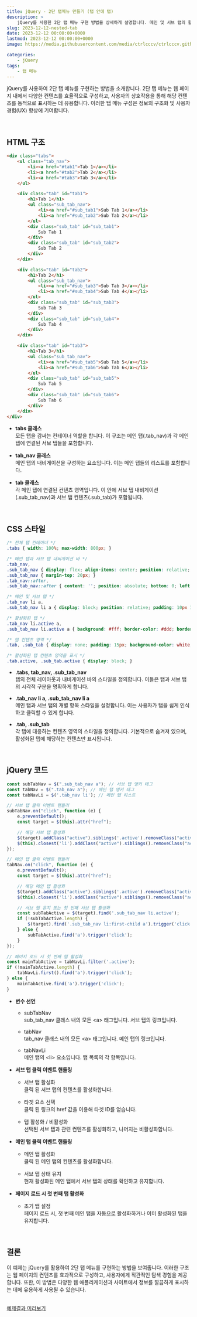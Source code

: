 ```yaml
---
title: jQuery - 2단 탭메뉴 만들기 (탭 안에 탭)
description: >  
    jQuery를 사용한 2단 탭 메뉴 구현 방법을 상세하게 설명합니다. 메인 및 서브 탭의 활성화, 스타일링 방법에 대해 설명합니다.  
slug: 2023-12-12-nested-tab
date: 2023-12-12 00:00:00+0000
lastmod: 2023-12-12 00:00:00+0000
image: https://media.githubusercontent.com/media/ctrlcccv/ctrlcccv.github.io/master/assets/img/post/2023-12-12-nested-tab.webp

categories:
    - jQuery
tags:
    - 탭 메뉴
---
```

jQuery를 사용하여 2단 탭 메뉴를 구현하는 방법을 소개합니다. 2단 탭 메뉴는 웹 페이지 내에서 다양한 컨텐츠를 효율적으로 구성하고, 사용자의 상호작용을 통해 해당 컨텐츠를 동적으로 표시하는 데 유용합니다. 이러한 탭 메뉴 구성은 정보의 구조화 및 사용자 경험(UX) 향상에 기여합니다.   

<script async src="https://pagead2.googlesyndication.com/pagead/js/adsbygoogle.js?client=ca-pub-8535540836842352" crossorigin="anonymous"></script>
<ins class="adsbygoogle"
     style="display:block; text-align:center;"
     data-ad-layout="in-article"
     data-ad-format="fluid"
     data-ad-client="ca-pub-8535540836842352"
     data-ad-slot="2974559225"></ins>
<script>
     (adsbygoogle = window.adsbygoogle || []).push({});
</script>

<br>

## HTML 구조
```html
<div class="tabs">
    <ul class="tab_nav">
        <li><a href="#tab1">Tab 1</a></li>
        <li><a href="#tab2">Tab 2</a></li>
        <li><a href="#tab3">Tab 3</a></li>
    </ul>

    <div class="tab" id="tab1">
        <h1>Tab 1</h1>
        <ul class="sub_tab_nav">
            <li><a href="#sub_tab1">Sub Tab 1</a></li>
            <li><a href="#sub_tab2">Sub Tab 2</a></li>
        </ul>
        <div class="sub_tab" id="sub_tab1">
            Sub Tab 1
        </div>
        <div class="sub_tab" id="sub_tab2">
            Sub Tab 2
        </div>
    </div>

    <div class="tab" id="tab2">
        <h1>Tab 2</h1>
        <ul class="sub_tab_nav">
            <li><a href="#sub_tab3">Sub Tab 3</a></li>
            <li><a href="#sub_tab4">Sub Tab 4</a></li>
        </ul>
        <div class="sub_tab" id="sub_tab3">
            Sub Tab 3
        </div>
        <div class="sub_tab" id="sub_tab4">
            Sub Tab 4
        </div>
    </div>

    <div class="tab" id="tab3">
        <h1>Tab 3</h1>
        <ul class="sub_tab_nav">
            <li><a href="#sub_tab5">Sub Tab 5</a></li>
            <li><a href="#sub_tab6">Sub Tab 6</a></li>
        </ul>
        <div class="sub_tab" id="sub_tab5">
            Sub Tab 5
        </div>
        <div class="sub_tab" id="sub_tab6">
            Sub Tab 6
        </div>
    </div>
</div>
```
* **tabs 클래스**  
모든 탭을 감싸는 컨테이너 역할을 합니다. 이 구조는 메인 탭(.tab_nav)과 각 메인 탭에 연결된 서브 탭들을 포함합니다.

* **tab_nav 클래스**  
메인 탭의 내비게이션을 구성하는 요소입니다. 이는 메인 탭들의 리스트를 포함합니다.

* **tab 클래스**  
각 메인 탭에 연결된 컨텐츠 영역입니다. 이 안에 서브 탭 내비게이션(.sub_tab_nav)과 서브 탭 컨텐츠(.sub_tab)가 포함됩니다.   
<br>

## CSS 스타일
```css
/* 전체 탭 컨테이너 */
.tabs { width: 100%; max-width: 800px; } 

/* 메인 탭과 서브 탭 내비게이션 바 */
.tab_nav, 
.sub_tab_nav { display: flex; align-items: center; position: relative; padding: 15px 15px 0; background: #f7f7f7; border: 1px solid #ddd; border-bottom: none; border-radius:6px 6px 0 0; } 
.sub_tab_nav { margin-top: 20px; } 
.tab_nav::after,
.sub_tab_nav::after { content: ''; position: absolute; bottom: 0; left: 0; width: 100%; height: 1px; background: #ddd; z-index: 1; } 

/* 메인 및 서브 탭 */
.tab_nav li a,
.sub_tab_nav li a { display: block; position: relative; padding: 10px 15px; border: 1px solid #f7f7f7; border-bottom: none; font-size: 18px; font-weight: 500; color: #000; z-index: 0; } 

/* 활성화된 탭 */
.tab_nav li.active a,
.sub_tab_nav li.active a { background: #fff; border-color: #ddd; border-radius:6px 6px 0 0; z-index: 2; } 

/* 탭 컨텐츠 영역 */
.tab, .sub_tab { display: none; padding: 15px; background-color: white; border: 1px solid #ddd; border-top: none; border-radius:0 0 6px 6px; } 

/* 활성화된 탭 컨텐츠 영역을 표시 */
.tab.active, .sub_tab.active { display: block; } 
```
* **.tabs, tab_nav, .sub_tab_nav**  
탭의 전체 레이아웃과 내비게이션 바의 스타일을 정의합니다. 이들은 탭과 서브 탭의 시각적 구분을 명확하게 합니다.

* **.tab_nav li a, .sub_tab_nav li a**  
메인 탭과 서브 탭의 개별 항목 스타일을 설정합니다. 이는 사용자가 탭을 쉽게 인식하고 클릭할 수 있게 합니다.

* **.tab, .sub_tab**  
각 탭에 대응하는 컨텐츠 영역의 스타일을 정의합니다. 기본적으로 숨겨져 있으며, 활성화된 탭에 해당하는 컨텐츠만 표시됩니다.  

<script async src="https://pagead2.googlesyndication.com/pagead/js/adsbygoogle.js?client=ca-pub-8535540836842352" crossorigin="anonymous"></script>
<ins class="adsbygoogle"
     style="display:block; text-align:center;"
     data-ad-layout="in-article"
     data-ad-format="fluid"
     data-ad-client="ca-pub-8535540836842352"
     data-ad-slot="2974559225"></ins>
<script>
     (adsbygoogle = window.adsbygoogle || []).push({});
</script>

<br>

## jQuery 코드
```js
const subTabNav = $(".sub_tab_nav a"); // 서브 탭 앵커 태그
const tabNav = $(".tab_nav a"); // 메인 탭 앵커 태그
const tabNavLi = $('.tab_nav li'); // 메인 탭 리스트

// 서브 탭 클릭 이벤트 핸들러
subTabNav.on("click", function (e) {
    e.preventDefault();
    const target = $(this).attr("href");

    // 해당 서브 탭 활성화
    $(target).addClass("active").siblings('.active').removeClass("active");
    $(this).closest('li').addClass("active").siblings().removeClass("active");
});

// 메인 탭 클릭 이벤트 핸들러
tabNav.on("click", function (e) {
    e.preventDefault();
    const target = $(this).attr("href");

    // 해당 메인 탭 활성화
    $(target).addClass("active").siblings('.active').removeClass("active");
    $(this).closest('li').addClass("active").siblings().removeClass("active");

    // 서브 탭 유지 또는 첫 번째 서브 탭 활성화
    const subTabActive = $(target).find('.sub_tab_nav li.active');
    if (!subTabActive.length) {
        $(target).find('.sub_tab_nav li:first-child a').trigger('click');
    } else {
        subTabActive.find('a').trigger('click');
    }
});

// 페이지 로드 시 첫 번째 탭 활성화
const mainTabActive = tabNavLi.filter('.active');
if (!mainTabActive.length) {
    tabNavLi.first().find('a').trigger('click');
} else {
    mainTabActive.find('a').trigger('click');
}
```
* **변수 선언**  
  * subTabNav  
  sub_tab_nav 클래스 내의 모든 &lt;a&gt; 태그입니다. 서브 탭의 링크입니다.

  * tabNav   
  tab_nav 클래스 내의 모든 &lt;a&gt; 태그입니다. 메인 탭의 링크입니다.

  * tabNavLi  
  메인 탭의 &lt;li&gt; 요소입니다. 탭 목록의 각 항목입니다.

* **서브 탭 클릭 이벤트 핸들링**  
  * 서브 탭 활성화  
  클릭 된 서브 탭의 컨텐츠를 활성화합니다.

  * 타겟 요소 선택  
  클릭 된 링크의 href 값을 이용해 타겟 ID를 얻습니다.

  * 탭 활성화 / 비활성화  
  선택된 서브 탭과 관련 컨텐츠를 활성화하고, 나머지는 비활성화합니다.

* **메인 탭 클릭 이벤트 핸들링**  
  * 메인 탭 활성화  
  클릭 된 메인 탭의 컨텐츠를 활성화합니다.

  * 서브 탭 상태 유지   
  현재 활성화된 메인 탭에서 서브 탭의 상태를 확인하고 유지합니다.

* **페이지 로드 시 첫 번째 탭 활성화**  
  * 초기 탭 설정   
  페이지 로드 시, 첫 번째 메인 탭을 자동으로 활성화하거나 이미 활성화된 탭을 유지합니다.  
<br>

## 결론
이 예제는 jQuery를 활용하여 2단 탭 메뉴를 구현하는 방법을 보여줍니다. 이러한 구조는 웹 페이지의 컨텐츠를 효과적으로 구성하고, 사용자에게 직관적인 탐색 경험을 제공합니다. 또한, 이 방법은 다양한 웹 애플리케이션과 사이트에서 정보를 깔끔하게 표시하는 데에 유용하게 사용될 수 있습니다.  
<br>

<div class="btn_wrap">
    <a target="_blank" href="https://ctrlcccv.github.io/ctrlcccv-demo/2023-12-12-nested-tab/">예제결과 미리보기</a>
</div>